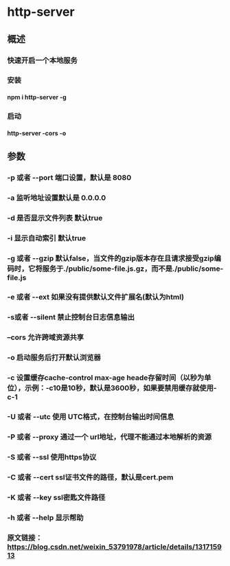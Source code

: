 # http-server

## 概述

### 快速开启一个本地服务

### 安装

#### npm i http-server -g 

### 启动

#### http-server -cors -o

## 参数

### -p 或者 --port	端口设置，默认是 8080

### -a	监听地址设置默认是 0.0.0.0

### -d	是否显示文件列表 默认true

### -i	显示自动索引 默认true

### -g 或者 --gzip	默认false，当文件的gzip版本存在且请求接受gzip编码时，它将服务于./public/some-file.js.gz，而不是./public/some-file.js

### -e 或者 --ext	如果没有提供默认文件扩展名(默认为html)

### -s或者 --silent	禁止控制台日志信息输出

### –cors	允许跨域资源共享

### -o	启动服务后打开默认浏览器

### -c	设置缓存cache-control max-age heade存留时间（以秒为单位），示例：-c10是10秒，默认是3600秒，如果要禁用缓存就使用-c-1

### -U 或者 --utc	使用 UTC格式，在控制台输出时间信息

### -P 或者 --proxy	通过一个 url地址，代理不能通过本地解析的资源

### -S 或者 --ssl	使用https协议

### -C 或者 --cert	ssl证书文件的路径，默认是cert.pem

### -K 或者 --key	ssl密匙文件路径

### -h 或者 --help	显示帮助

### 原文链接：https://blog.csdn.net/weixin_53791978/article/details/131715913
